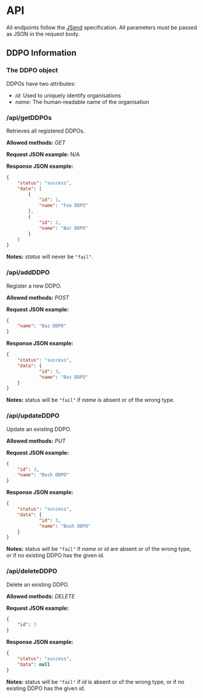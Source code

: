 # API

All endpoints follow the [JSend](https://github.com/omniti-labs/jsend) specification. All parameters must be passed
as JSON in the request body.

## DDPO Information

### The DDPO object
DDPOs have two attributes:
- *id*: Used to uniquely identify organisations
- *name*: The human-readable name of the organisation

### /api/getDDPOs
Retrieves all registered DDPOs.

**Allowed methods:** *GET*

**Request JSON example:** N/A

**Response JSON example:**
``` json
{
    "status": "success",
    "data": [
        {
            "id": 1,
            "name": "Foo DDPO"
        },
        {
            "id": 2,
            "name": "Bar DDPO"
        }  
    ]
}
```

**Notes:** *status* will never be `"fail"`.


### /api/addDDPO
Register a new DDPO.

**Allowed methods:** *POST*

**Request JSON example:**
``` json
{
    "name": "Baz DDPO"
}
```

**Response JSON example:**
``` json
{
    "status": "success",
    "data": {
            "id": 3,
            "name": "Baz DDPO"
    }
}
```

**Notes:** status will be `"fail"` if *name* is absent or of the wrong type.


### /api/updateDDPO
Update an existing DDPO.

**Allowed methods:** *PUT*

**Request JSON example:**
``` json
{   
    "id": 3,
    "name": "Bosh DDPO"
}
```

**Response JSON example:**
``` json
{
    "status": "success",
    "data": {
            "id": 3,
            "name": "Bosh DDPO"
    }
}
```

**Notes:** status will be `"fail"` if *name* or *id* are absent or of the wrong type,
or if no existing DDPO has the given *id*.


### /api/deleteDDPO
Delete an existing DDPO.

**Allowed methods:** *DELETE*

**Request JSON example:**
``` json
{   
    "id": 3
}
```

**Response JSON example:**
``` json
{
    "status": "success",
    "data": null
}
```

**Notes:** status will be `"fail"` if *id* is absent or of the wrong type,
or if no existing DDPO has the given *id*.
